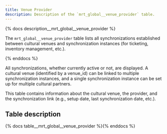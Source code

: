```yaml
---
title: Venue Provider
description: Description of the `mrt_global__venue_provider` table.
---
```


{% docs description__mrt_global__venue_provider %}

The `mrt_global__venue_provider` table lists all synchronizations established between cultural venues and synchronization instances (for ticketing, inventory management, etc.).

{% enddocs %}


All synchronizations, whether currently active or not, are displayed. A cultural venue (identified by a venue_id) can be linked to multiple synchronization instances, and a single synchronization instance can be set up for multiple cultural partners.

This table contains information about the cultural venue, the provider, and the synchronization link (e.g., setup date, last synchronization date, etc.).

## Table description

{% docs table__mrt_global__venue_provider %}{% enddocs %}

